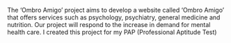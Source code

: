 The ‘Ombro Amigo’ project aims to develop a website called ‘Ombro Amigo’ that offers services such as psychology, psychiatry, general medicine and nutrition. Our project will respond to the increase in demand for mental health care. 
I created this project for my PAP (Professional Aptitude Test)
